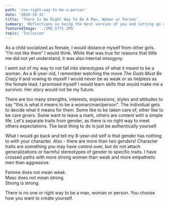 ```yaml
---
path: '/no-right-way-to-be-a-person'
date: '2020-10-31'
title: 'There Is No Right Way To Be A Man, Woman or Person'
summary: 'Reflections on being the best version of you and letting go of gender stereotypes.'
featuredImage: './IMG_5771.JPG'
topic: 'Inclusion'
---
```


As a child socialized as female, I would distance myself from other girls. “I’m not like them” I would think. While that was true for reasons that little me did not yet understand, it was also internal misogyny.

I went out of my way to not fall into stereotypes of what it meant to be a woman. As a 8-year-old, I remember watching the move _The Gods Must Be Crazy II_ and vowing to myself I would never be as weak or as helpless as the female lead. I promised myself I would learn skills that would make me a survivor. Her story would not be my future.

There are too many strengths, interests, expressions, styles and attitudes to say "this is what it means to be a woman/man/person". The individual gets to decide what it means for them. Some like to be taken care of, other like to be care givers. Some want to leave a mark, others are content with a simple life. Let's separate traits from gender, as there is no right way to meet others expectations. The best thing to do is just be authentically yourself.

What I would go back and tell my 8-year-old self is that gender has nothing to with your character. Also - there are more than two genders! Character traits are something you may have control over, but do not attach generalizations or harmful stereotypes of gender to specific traits. I have crossed paths with more strong women than weak and more empathetic men than aggressive.

Femme does not mean weak. <br/>
Masc does not mean strong. <br/>
Strong is strong.

There is no one or right way to be a man, woman or person. You choose how you want to create yourself.
